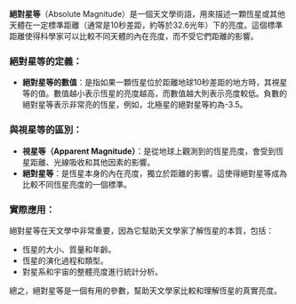 **絕對星等**（Absolute Magnitude）是一個天文學術語，用來描述一顆恆星或其他天體在一定標準距離（通常是10秒差距，約等於32.6光年）下的亮度。這個標準距離使得科學家可以比較不同天體的內在亮度，而不受它們距離的影響。

### 絕對星等的定義：
- **絕對星等的數值**：是指如果一顆恆星位於距離地球10秒差距的地方時，其視星等的值。數值越小表示恆星的亮度越高，而數值越大則表示亮度較低。負數的絕對星等表示非常亮的恆星，例如，北極星的絕對星等約為-3.5。

### 與視星等的區別：
- **視星等（Apparent Magnitude）**：是從地球上觀測到的恆星亮度，會受到恆星距離、光線吸收和其他因素的影響。
- **絕對星等**：是恆星本身的內在亮度，獨立於距離的影響。這使得絕對星等成為比較不同恆星亮度的一個標準。

### 實際應用：
絕對星等在天文學中非常重要，因為它幫助天文學家了解恆星的本質，包括：
- 恆星的大小、質量和年齡。
- 恆星的演化過程和類型。
- 對星系和宇宙的整體亮度進行統計分析。

總之，絕對星等是一個有用的參數，幫助天文學家比較和理解恆星的真實亮度。